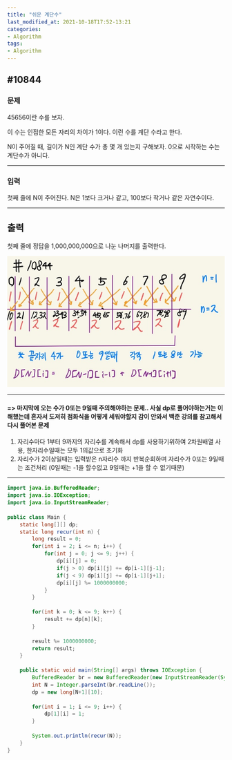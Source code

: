 ```yaml
---
title: "쉬운 계단수"
last_modified_at: 2021-10-18T17:52-13:21
categories:
- Algorithm
tags:
- Algorithm
---
```


## #10844

### 문제

45656이란 수를 보자.

이 수는 인접한 모든 자리의 차이가 1이다. 이런 수를 계단 수라고 한다.

N이 주어질 때, 길이가 N인 계단 수가 총 몇 개 있는지 구해보자. 0으로 시작하는 수는 계단수가 아니다.

---

### 입력

첫째 줄에 N이 주어진다. N은 1보다 크거나 같고, 100보다 작거나 같은 자연수이다.

---

## 출력

첫째 줄에 정답을 1,000,000,000으로 나눈 나머지를 출력한다.

![10844](/assets/image/algo/10844.jpg)

---

#### => 마지막에 오는 수가 0또는 9일때 주의해야하는 문제.. 사실 dp로 풀어야하는거는 이해했는데 혼자서 도저히 점화식을 어떻게 세워야할지 감이 안와서 백준 강의를 참고해서 다시 풀어본 문제
1. 자리수마다 1부터 9까지의 자리수를 계속해서 dp를 사용하기위하여 2차원배열 사용, 한자리수일때는 모두 1의값으로 초기화
2. 자리수가 2이상일때는 입력받은 n자리수 까지 반복순회하며 자리수가 0또는 9일때는 조건처리 (0일때는 -1을 할수없고 9일때는 +1을 할 수 없기때문)

---

```java
import java.io.BufferedReader;
import java.io.IOException;
import java.io.InputStreamReader;

public class Main {
    static long[][] dp;
    static long recur(int n) {
        long result = 0;
        for(int i = 2; i <= n; i++) {
            for(int j = 0; j <= 9; j++) {
                dp[i][j] = 0;
                if(j > 0) dp[i][j] += dp[i-1][j-1];
                if(j < 9) dp[i][j] += dp[i-1][j+1];
                dp[i][j] %= 1000000000;
            }
        }

        for(int k = 0; k <= 9; k++) {
            result += dp[n][k];
        }

        result %= 1000000000;
        return result;
    }

    public static void main(String[] args) throws IOException {
        BufferedReader br = new BufferedReader(new InputStreamReader(System.in));
        int N = Integer.parseInt(br.readLine());
        dp = new long[N+1][10];

        for(int i = 1; i <= 9; i++) {
            dp[1][i] = 1;
        }

        System.out.println(recur(N));
    }
}

```
